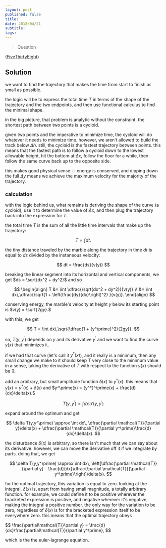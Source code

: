```yaml
---
layout: post
published: false
title: 
date: 2018/04/21
subtitle:
tags:
---
```


>Question

<!--more-->

([FiveThirtyEight](URL))

## Solution

we want to find the trajectory that makes the time from start to finish as small as possible.

the logic will be to express the total time $T$ in terms of the shape of the trajectory and the two endpoints, and then use functional calculus to find the minimal shape.

in the big picture, that problem is analytic without the constraint. the shortest path between two points is a cycloid.

given two points and the imperative to minimize time, the cycloid will do whatever it needs to minimize time. however, we aren't allowed to build the track below $\Delta h.$ still, the cycloid is the fastest trajectory between points. this means that the fastest path is to follow a cycloid down to the lowest allowable height, hit the bottom at $\Delta x,$ follow the floor for a while, then follow the same curve back up to the opposite side. 

this makes good physical sense -- energy is conserved, and dipping down the full $\Delta y$ means we achieve the maximum velocity for the majority of the trajectory.

### calculation

with the logic behind us, what remains is deriving the shape of the curve (a cycloid), use it to determine the value of $\Delta x,$ and then plug the trajectory back into the expression for $T.$

the total time $T$ is the sum of all the little time intervals that make up the trajectory:

$$ T = \int dt. $$

the tiny distance traveled by the marble along the trajectory in time $dt$ is equal to $ds$ divided by the instaneous velocity:

$$ dt = \frac{ds}{v(y)} $$

breaking the linear segment into its horizontal and vertical components, we get $ds = \sqrt{dx^2 + dy^2}$ and so

$$
  \begin{align}
T &= \int \dfrac{\sqrt{dx^2 + dy^2}}{v(y)} \\
  &= \int dx\,\dfrac{\sqrt{1 + \left(\frac{dy}{dx}\right)^2} }{v(y)}.
  \end{align}
$$

conserving energy, the marble's velocity at height $y$ below its starting point is $v(y) = \sqrt{2gy}.$ 

with this, we get

$$ T = \int dx\,\sqrt{\dfrac{1 + {y^\prime}^2}{2gy}}. $$

so, $T(y,y^\prime)$ depends on $y$ and its derivative $y^\prime$ and we want to find the curve $y(x)$ that minimizes it. 

if we had that curve (let's call it $y^*(x)$), and it really is a minimum, then any small change we make to it should keep $T$ very close to the minimum value. in a sense, taking the derivative of $T$ with respect to the function $y(x)$ should be $0.$

add an arbitrary, but small amplitude function $\delta(x)$ to $y^*(x).$ this means that $y(x) = y^*(x) + \delta(x)$ and $y^\prime(x) = {y^*}^\prime(x) + \frac{d}{dx}\delta(x).$

$$ T(y,y^\prime) = \int dx\, \mathcal{T}(y,y^\prime) $$

expand around the optimum and get

$$
  \delta T(y,y^\prime) \approx \int dx\, \dfrac{\partial \mathcal{T}}{\partial y}\delta(x) + \dfrac{\partial \mathcal{T}}{\partial y^\prime}\frac{d}{dx}\delta(x).
$$

the disturbance $\delta(x)$ is arbitrary, so there isn't much that we can say about its derivative. however, we can move the derivative off it if we integrate by parts. doing that, we get 

$$
  \delta T(y,y^\prime) \approx \int dx\, \left[\dfrac{\partial \mathcal{T}}{\partial y} - \frac{d}{dx}\dfrac{\partial \mathcal{T}}{\partial y^\prime}\right]\delta(x).
$$

for the optimal trajectory, this variation is equal to zero. looking at the integral, $\delta(x)$ is, apart from having small magnitude, a totally arbitrary function. for example, we could define it to be positive wherever the bracketed expression is positive, and negative wherever it's negative, making the integral a positive number. the only way for the variation to be zero, regardless of $\delta(x)$ is for the bracketed expression itself to be everywhere zero. this means that the optimal trajectory obeys 

$$ \frac{\partial\mathcal{T}}\partial y} = \frac{d}{dx}\frac{\partial\mathcal{T}}{\partial y^\prime}, $$

which is the the euler-lagrange equation. 

<!-- https://github.com/joshmaxsilverman/joshmaxsilverman.github.io/blob/master/_posts/2023-02-11-improbable-sky.md -->

<br>

